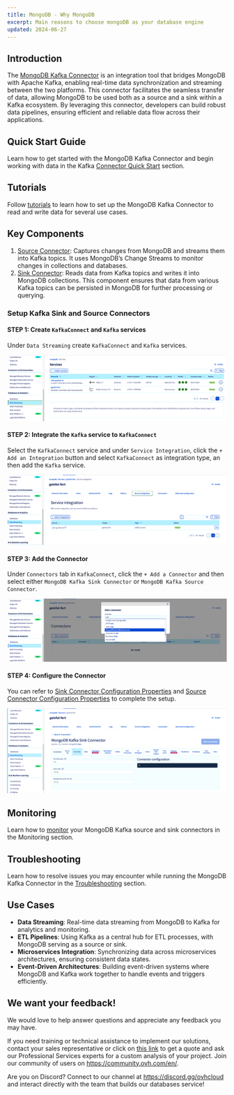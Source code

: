 ```yaml
---
title: MongoDB - Why MongoDB
excerpt: Main reasons to choose mongoDB as your database engine
updated: 2024-06-27
---
```


## Introduction
The [MongoDB Kafka Connector](https://www.mongodb.com/docs/kafka-connector/current/#mongodb-kafka-connector) is an integration tool that bridges MongoDB with Apache Kafka, enabling real-time data synchronization and streaming between the two platforms. This connector facilitates the seamless transfer of data, allowing MongoDB to be used both as a source and a sink within a Kafka ecosystem. By leveraging this connector, developers can build robust data pipelines, ensuring efficient and reliable data flow across their applications.

## Quick Start Guide
Learn how to get started with the MongoDB Kafka Connector and begin working with data in the Kafka [Connector Quick Start](https://www.mongodb.com/docs/kafka-connector/current/quick-start/#std-label-kafka-quick-start) section.

## Tutorials
Follow [tutorials](https://www.mongodb.com/docs/kafka-connector/current/tutorials/#std-label-kafka-connector-tutorials) to learn how to set up the MongoDB Kafka Connector to read and write data for several use cases.

## Key Components
1. [Source Connector](https://www.mongodb.com/docs/kafka-connector/current/source-connector/#source-connector): Captures changes from MongoDB and streams them into Kafka topics. It uses MongoDB’s Change Streams to monitor changes in collections and databases.
2. [Sink Connector](https://www.mongodb.com/docs/kafka-connector/current/sink-connector/#std-label-kafka-sink-overview): Reads data from Kafka topics and writes it into MongoDB collections. This component ensures that data from various Kafka topics can be persisted in MongoDB for further processing or querying.

### Setup Kafka Sink and Source Connectors

#### STEP 1: Create `KafkaConnect` and `Kafka` services

Under `Data Streaming` create `KafkaConnect` and `Kafka` services.

![alt text](./images/dataStreamingKafka.png)


#### STEP 2: Integrate the `Kafka` service to `KafkaConnect`
Select the `KafkaConnect` service and under `Service Integration`, click the `+ Add an Integration` button and select `KafkaConnect` as integration type, an then add the `Kafka` service.

![alt text](./images/KafkaConnectServiceIntegration.png)


#### STEP 3: Add the Connector 
Under `Connectors` tab in `KafkaConnect`, click the `+ Add a Connector` and then select either `MongoDB Kafka Sink Connector` or `MongoDB Kafka Source Connector`.

![alt text](./images/KafkaConnectConnector.png)


#### STEP 4: Configure the Connector
You can refer to [Sink Connector Configuration Properties](https://www.mongodb.com/docs/kafka-connector/current/sink-connector/configuration-properties/) and [Source Connector Configuration Properties](https://www.mongodb.com/docs/kafka-connector/current/source-connector/configuration-properties/#source-connector-configuration-properties) to complete the setup.

![alt text](./images/ConnectorProperties.png)


## Monitoring
Learn how to [monitor](https://www.mongodb.com/docs/kafka-connector/current/monitoring/#std-label-kafka-monitoring) your MongoDB Kafka source and sink connectors in the Monitoring section.

## Troubleshooting
Learn how to resolve issues you may encounter while running the MongoDB Kafka Connector in the [Troubleshooting](https://www.mongodb.com/docs/kafka-connector/current/troubleshooting/#std-label-kafka-troubleshooting) section.

## Use Cases
- **Data Streaming**: Real-time data streaming from MongoDB to Kafka for analytics and monitoring.
- **ETL Pipelines**: Using Kafka as a central hub for ETL processes, with MongoDB serving as a source or sink.
- **Microservices Integration**: Synchronizing data across microservices architectures, ensuring consistent data states.
- **Event-Driven Architectures**: Building event-driven systems where MongoDB and Kafka work together to handle events and triggers efficiently.

## We want your feedback!

We would love to help answer questions and appreciate any feedback you may have.

If you need training or technical assistance to implement our solutions, contact your sales representative or click on [this link](https://www.ovhcloud.com/en-gb/professional-services/) to get a quote and ask our Professional Services experts for a custom analysis of your project. Join our community of users on <https://community.ovh.com/en/>.

Are you on Discord? Connect to our channel at <https://discord.gg/ovhcloud> and interact directly with the team that builds our databases service!
